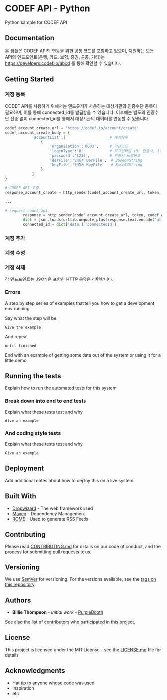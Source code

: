# CODEF API - Python
Python sample for CODEF API

## Documentation

본 샘플은 CODEF API의 연동을 위한 공통 코드를 포함하고 있으며, 지원하는 모든 API의 엔드포인트(은행, 카드, 보험, 증권, 공공, 기타)는
https://develpers.codef.io/abcd 를 통해 확인할 수 있습니다.

## Getting Started

### 계정 등록

CODEF API를 사용하기 위해서는 엔드유저가 사용하는 대상기관의 인증수단 등록이 필요하며, 이를 통해 connected_id를 발급받을 수 있습니다.
이후에는 별도의 인증수단 전송 없이 connected_id를 통해서 대상기관의 데이터를 연동할 수 있습니다.

```python
codef_account_create_url = 'https://codef.io/account/create'
codef_account_create_body = {
            'accountList':[                    # 계정목록
                {
                    'organization':'0003',     # 기관코드
                    'loginType':'0',           # 로그인타입 (0: 인증서, 1: ID/PW)
                    'password':'1234',         # 인증서 비밀번호             
                    'derFile':'인증서 DerFile',  # Base64String
                    'keyFile':'인증서 KeyFile'   # Base64String
                }
            ]
}

# CODEF API 호출
response_account_create = http_sender(codef_account_create_url, token, codef_account_create_body)

...

# request codef_api
        response = http_sender(codef_account_create_url, token, codef_account_create_body)
        dict = json.loads(urllib.unquote_plus(response.text.encode('utf8')))
        connected_id = dict['data']['connectedId']
```

### 계정 추가

### 계정 수정

### 계정 삭제


각 엔드포인트는 JSON을 포함한 HTTP 응답을 리턴합니다.

### Errors

A step by step series of examples that tell you how to get a development env running

Say what the step will be

```
Give the example
```

And repeat

```
until finished
```

End with an example of getting some data out of the system or using it for a little demo

## Running the tests

Explain how to run the automated tests for this system

### Break down into end to end tests

Explain what these tests test and why

```
Give an example
```

### And coding style tests

Explain what these tests test and why

```
Give an example
```

## Deployment

Add additional notes about how to deploy this on a live system

## Built With

* [Dropwizard](http://www.dropwizard.io/1.0.2/docs/) - The web framework used
* [Maven](https://maven.apache.org/) - Dependency Management
* [ROME](https://rometools.github.io/rome/) - Used to generate RSS Feeds

## Contributing

Please read [CONTRIBUTING.md](https://gist.github.com/PurpleBooth/b24679402957c63ec426) for details on our code of conduct, and the process for submitting pull requests to us.

## Versioning

We use [SemVer](http://semver.org/) for versioning. For the versions available, see the [tags on this repository](https://github.com/your/project/tags). 

## Authors

* **Billie Thompson** - *Initial work* - [PurpleBooth](https://github.com/PurpleBooth)

See also the list of [contributors](https://github.com/your/project/contributors) who participated in this project.

## License

This project is licensed under the MIT License - see the [LICENSE.md](LICENSE.md) file for details

## Acknowledgments

* Hat tip to anyone whose code was used
* Inspiration
* etc
